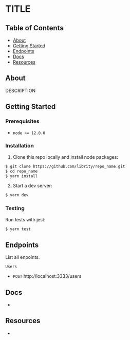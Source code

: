 # TITLE

## Table of Contents

- [About](#about)
- [Getting Started](#getting_started)
- [Endpoints](#endpoints)
- [Docs](#docs)
- [Resources](#resources)

## About <a name = "about"></a>

DESCRIPTION

## Getting Started <a name = "getting_started"></a>

### Prerequisites

- `node >= 12.0.0`

### Installation

1. Clone this repo locally and install node packages:

```bash
$ git clone https://github.com/librity/repo_name.git
$ cd repo_name
$ yarn install
```

2. Start a dev server:

```bash
$ yarn dev
```

### Testing

Run tests with jest:

```bash
$ yarn test
```

## Endpoints <a name = "endpoints"></a>

List all enpoints.

`Users`

- `POST` http://localhost:3333/users

## Docs <a name = "docs"></a>

-

## Resources <a name = "resources"></a>

-
